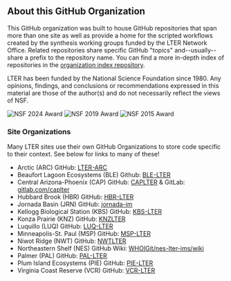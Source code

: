 ## About this GitHub Organization

This GitHub organization was built to house GitHub repositories that span more than one site as well as provide a home for the scripted workflows created by the synthesis working groups funded by the LTER Network Office. Related repositories share specific GitHub "topics" and--usually--share a prefix to the repository name. You can find a more in-depth index of repositories in the [organization index repository](https://github.com/lter/lter_github-index#readme).

LTER has been funded by the National Science Foundation since 1980. Any opinions, findings, and conclusions or recommendations expressed in this material are those of the author(s) and do not necessarily reflect the views of NSF.

![NSF 2024 Award](https://img.shields.io/badge/NSF%202024-241938-orange.svg)
![NSF 2019 Award](https://img.shields.io/badge/NSF%202019-1929393-blue.svg)
![NSF 2015 Award](https://img.shields.io/badge/NSF%202015-1545288-blue.svg)

### Site Organizations

Many LTER sites use their own GitHub Organizations to store code specific to their context. See below for links to many of these!

- Arctic (ARC) GitHub: [LTER-ARC](https://github.com/LTER-ARC)
- Beaufort Lagoon Ecosystems (BLE) Github: [BLE-LTER](https://github.com/BLE-LTER)
- Central Arizona-Phoenix (CAP) GitHub: [CAPLTER](https://github.com/CAPLTER) & GitLab: [gitlab.com/caplter](https://gitlab.com/caplter)
- Hubbard Brook (HBR) GitHub: [HBR-LTER](https://github.com/HBR-LTER)
- Jornada Basin (JRN) GitHub: [jornada-im](https://github.com/jornada-im)
- Kellogg Biological Station (KBS) GitHub: [KBS-LTER](https://github.com/kbs-lter)
- Konza Prairie (KNZ) GitHub: [KNZLTER](https://github.com/knzlter)
- Luquillo (LUQ) GitHub: [LUQ-LTER](https://github.com/LUQ-LTER)
- Minneapolis-St. Paul (MSP) GitHub: [MSP-LTER](https://github.com/MSP-LTER)
- Niwot Ridge (NWT) GitHub: [NWTLTER](https://github.com/NWTlter)
- Northeastern Shelf (NES) GitHub Wiki: [WHOIGit/nes-lter-ims/wiki](https://github.com/WHOIGit/nes-lter-ims/wiki)
- Palmer (PAL) GitHub: [PAL-LTER](https://github.com/pal-lter)
- Plum Island Ecosystems (PIE) GitHub: [PIE-LTER](https://github.com/PIE-LTER)
- Virginia Coast Reserve (VCR) GitHub: [VCR-LTER](https://github.com/VCR-LTER)
